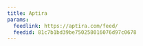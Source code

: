 ```yaml
---
title: Aptira
params:
  feedlink: https://aptira.com/feed/
  feedid: 81c7b1bd39be750258016076d97c0678
---
```

